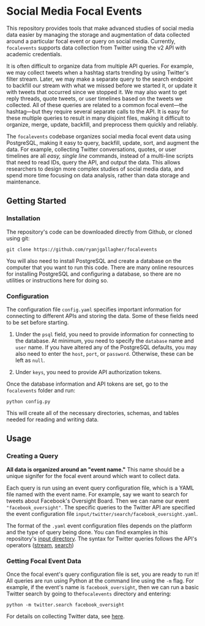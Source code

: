 # Social Media Focal Events

This repository provides tools that make advanced studies of social media data easier by managing the storage and augmentation of data collected around a particular focal event or query on social media. Currently, `focalevents` supports data collection from Twitter using the v2 API with academic credentials.

It is often difficult to organize data from multiple API queries. For example, we may collect tweets when a hashtag starts trending by using Twitter's filter stream. Later, we may make a separate query to the search endpoint to backfill our stream with what we missed before we started it, or update it with tweets that occurred since we stopped it. We may also want to get reply threads, quote tweets, or user timelines based on the tweets we collected. All of these queries are related to a common focal event—the hashtag—but they require several separate calls to the API. It is easy for these multiple queries to result in many disjoint files, making it difficult to organize, merge, update, backfill, and preprocess them quickly and reliably.

The `focalevents` codebase organizes social media focal event data using PostgreSQL, making it easy to query, backfill, update, sort, and augment the data. For example, collecting Twitter conversations, quotes, or user timelines are all _easy, single line_ commands, instead of a multi-line scripts that need to read IDs, query the API, and output the data. This allows researchers to design more complex studies of social media data, and spend more time focusing on data analysis, rather than data storage and maintenance.

## Getting Started

### Installation

The repository's code can be downloaded directly from Github, or cloned using git:

```
git clone https://github.com/ryanjgallagher/focalevents
```

You will also need to install PostgreSQL and create a database on the computer that you want to run this code. There are many online resources for installing PostgreSQL and configuring a database, so there are no utilities or instructions here for doing so.


### Configuration

The configuration file `config.yaml` specifies important information for connecting to different APIs and storing the data. Some of these fields need to be set before starting.

1. Under the `psql` field, you need to provide information for connecting to the database. At minimum, you need to specify the `database` name and `user` name. If you have altered any of the PostgreSQL defaults, you may also need to enter the `host`, `port`, or `password`. Otherwise, these can be left as `null`.

2. Under `keys`, you need to provide API authorization tokens.

Once the database information and API tokens are set, go to the `focalevents` folder and run:

```
python config.py
```

This will create all of the necessary directories, schemas, and tables needed for reading and writing data.

## Usage

### Creating a Query

**All data is organized around an "event name."** This name should be a unique signifer for the focal event around which want to collect data.

Each query is run using an event query configuration file, which is a YAML file named with the event name. For example, say we want to search for tweets about Facebook's Oversight Board. Then we can name our event `"facebook_oversight"`. The specific queries to the Twitter API are specified the event configuration file `input/twitter/search/facebook_oversight.yaml`.

The format of the `.yaml` event configuration files depends on the platform and the type of query being done. You can find examples in this repository's [input directory](https://github.com/ryanjgallagher/focalevents/tree/main/input). The syntax for Twitter queries follows the API's operators ([stream](https://developer.twitter.com/en/docs/twitter-api/tweets/filtered-stream/integrate/build-a-rule), [search](https://developer.twitter.com/en/docs/twitter-api/tweets/search/integrate/build-a-query))


### Getting Focal Event Data

Once the focal event's query configuration file is set, you are ready to run it! All queries are run using Python at the command line using the `-m` flag. For example, if the event's name is `facebook_oversight`, then we can run a basic Twitter search by going to the`focalevents` directory and entering:

```
python -m twitter.search facebook_oversight
```

For details on collecting Twitter data, see [here](https://github.com/ryanjgallagher/focalevents/tree/main/twitter).
